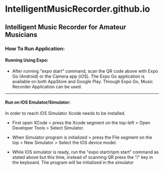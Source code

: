 # IntelligentMusicRecorder.github.io


## Intelligent Music Recorder for Amateur Musicians

### How To Run Application:

#### Running Using Expo:

- After running "expo start" command, scan the QR code above with Expo Go (Android) or the Camera app (iOS). The Expo Go application is available on both AppStore and Google Play. Through Expo Go, Music Recorder Application can be used.

---

#### Run on IOS Emulator/Simulator:

In order to reach IOS Simulator Xcode needs to be installed.

- First open XCode > press the Xcode segment on the top-left > Open Developer Tools > Select Simulator.

- When Simulator program is initialized > press the File segment on the top > New Simulator > Select the IOS device model.

- While IOS simulator is ready, run the "expo start/npm start" command as stated above but this time, instead of scanning QR press the "i" key in the keyboard. The program will be initialized in the simulator
